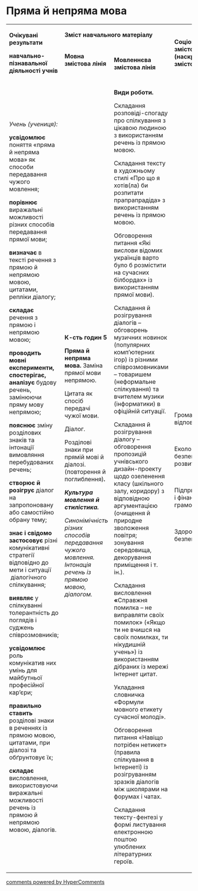 <div id="hypercomments_widget" class="js-hypercomments-widget invisible"></div>

# Пряма й непряма мова

<table>
<tbody>
<tr>
<td rowspan="2">
<p><strong>Очікувані результати</strong></p>
<p><strong>навчально-пізнавальної діяльності учнів</strong></p>
</td>
<td colspan="2">
<p><strong>Зміст навчального матеріалу</strong></p>
</td>
<td rowspan="2">
<p><strong>Соціокультурна змістова лінія (наскрізні змістові лінії)</strong></p>
</td>
<td rowspan="2">
<p><strong>Діяльнісна змістова лінія (компетентності)</strong></p>
</td>
</tr>
<tr>
<td>
<p><strong>Мовна змістова лінія &nbsp;</strong></p>
</td>
<td>
<p><strong>Мовленнєва змістова лінія </strong></p>
</td>
</tr>
<tr>
<td>
<p><em><span>Учень (учениця):</span></em></p>
<p><strong>усвідомлює </strong><span>поняття &laquo;пряма й непряма мова&raquo; як способи передавання чужого мовлення;</span></p>
<p><strong>порівнює </strong><span>виражальні можливості різних способів передавання прямої мови;</span></p>
<p><strong>визначає </strong><span>в тексті</span> <span>речення з прямою й непрямою мовою, цитатами, репліки діалогу;</span></p>
<p><strong>складає</strong><span> речення з прямою і непрямою мовою;</span></p>
<p><strong>проводить мовні експерименти, спостерігає, аналізує</strong><span> будову речень, замінюючи пряму мову непрямою;</span></p>
<p><strong>пояснює</strong><span> зміну розділових знаків та інтонації вимовляння перебудованих речень; </span></p>
<p><strong>створює й розігрує </strong><span>діалог на запропоновану або самостійно обрану тему;</span></p>
<p><strong>знає і свідомо застосовує</strong><span> різні комунікативні стратегії відповідно до мети і ситуації &nbsp;діалогічного спілкування; </span></p>
<p><strong>виявляє</strong><span> у спілкуванні толерантність до поглядів і суджень співрозмовників;</span></p>
<p><strong>усвідомлює</strong><span> роль комунікатив них умінь для майбутньої професійної кар&rsquo;єри;</span></p>
<p><strong>правильно ставить</strong><span> розділові знаки в реченнях із прямою мовою, цитатами, при діалозі та обґрунтовує їх;</span></p>
<p><strong>складає </strong><span>висловлення, використовуючи виражальні можливості речень із прямою й непрямою мовою, діалогів.</span></p>
</td>
<td>
<p><strong>К-сть годин 5</strong></p>
<p><strong>Пряма й непряма мова. </strong><span>Заміна прямої мови непрямою.</span></p>
<p><span>Цитата як спосіб передачі чужої мови. </span></p>
<p><span>Діалог. </span></p>
<p><span>Розділові знаки при прямій мові й діалозі.</span> <span>(повторення й поглиблення)</span><strong>.</strong></p>
<p><strong><em>Культура мовлення й стилістика.</em></strong></p>
<p><em><span>Синонімічність різних способів передавання чужого мовлення. Інтонація речень із прямою мовою, діалогом.</span></em></p>
<br /><br /><br /></td>
<td>
<p><strong>Види роботи.</strong></p>
<p><span>Складання розповіді-спогаду про спілкування з цікавою людиною з використанням речень із прямою мовою.</span></p>
<p><span>Складання тексту в художньому стилі &laquo;Про що я хотів(ла) би розпитати прапрапрадіда&raquo; з використанням речень із прямою мовою.</span></p>
<p><span>Обговорення питання &laquo;Які вислови відомих українців варто було б розмістити на сучасних білбордах&raquo; із використанням прямої мови).</span></p>
<p><span>Складання й розігрування</span> <span>діалогів &ndash; обговорень музичних новинок (популярних комп&rsquo;ютерних ігор) із різними співрозмовниками &ndash; товаришем (неформальне спілкування) та вчителем музики (інформатики) в офіційній ситуації.</span></p>
<p><span>Складання й розігрування</span> <span>діалогу &ndash; обговорення пропозицій учнівського дизайн-проекту щодо озеленення класу (шкільного залу, коридору) з відповідною аргументацією (очищення й природне зволоження повітря; зонування середовища, декорування приміщення і т. ін.).</span></p>
<p><span>Складання висловлення</span><strong> &laquo;</strong><span>Справжня помилка &ndash; не виправляти своїх помилок&raquo; (&laquo;Якщо ти не вчишся на своїх помилках, ти нікудишній учень&raquo;) із використанням дібраних із мережі Інтернет цитат.</span></p>
<p><span>Укладання словничка &laquo;Формули мовного етикету сучасної молоді&raquo;.</span></p>
<p><span>Обговорення питання &laquo;Навіщо потрібен нетикет&raquo; (правила спілкування в Інтернеті) із розігруванням зразків діалогів між школярами на форумах і чатах.</span></p>
<p><span>Складання тексту-фентезі у формі листування електронною поштою улюблених літературних героїв.</span></p>
</td>
<td>
<p><span>Громадянська відповідальність </span></p>
<br />
<p><span>Екологічна безпека і сталий розвиток </span></p>
<br />
<p><span>Підприємливість і фінансова грамотність </span></p>
<br />
<p><span>Здоров&rsquo;я і безпека</span></p>
</td>
<td>
<p><strong>СДМ</strong></p>
<p><strong>СГК</strong></p>
<p><strong>ЗКК</strong></p>
<p><strong>УВВЖ</strong></p>
<p><strong>КПНТ</strong></p>
<p><strong>ПК</strong></p>
<p><strong>ЗЗК</strong></p>
<p><strong>ІКК</strong></p>
</td>
</tr>
</tbody>
</table>

<div class="js-hypercomments-container">
<a href="http://hypercomments.com" class="hc-link" title="comments widget">comments powered by HyperComments</a>
</div>